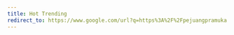 ```yaml
---
title: Hot Trending
redirect_to: https://www.google.com/url?q=https%3A%2F%2Fpejuangpramuka.blogspot.com%2Fp%2Fhot-trending.html&sa=D&sntz=1&usg=AOvVaw13gtkiw6hK-zFTyA4eLWpY
---
```

